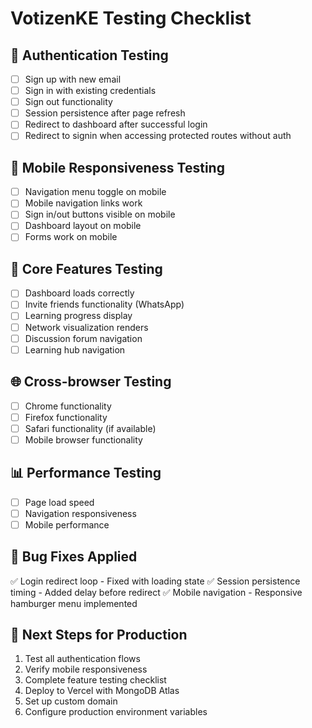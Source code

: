 # VotizenKE Testing Checklist

## 🔐 Authentication Testing
- [ ] Sign up with new email
- [ ] Sign in with existing credentials  
- [ ] Sign out functionality
- [ ] Session persistence after page refresh
- [ ] Redirect to dashboard after successful login
- [ ] Redirect to signin when accessing protected routes without auth

## 📱 Mobile Responsiveness Testing
- [ ] Navigation menu toggle on mobile
- [ ] Mobile navigation links work
- [ ] Sign in/out buttons visible on mobile
- [ ] Dashboard layout on mobile
- [ ] Forms work on mobile

## 🎯 Core Features Testing
- [ ] Dashboard loads correctly
- [ ] Invite friends functionality (WhatsApp)
- [ ] Learning progress display
- [ ] Network visualization renders
- [ ] Discussion forum navigation
- [ ] Learning hub navigation

## 🌐 Cross-browser Testing
- [ ] Chrome functionality
- [ ] Firefox functionality  
- [ ] Safari functionality (if available)
- [ ] Mobile browser functionality

## 📊 Performance Testing
- [ ] Page load speed
- [ ] Navigation responsiveness
- [ ] Mobile performance

## 🐛 Bug Fixes Applied
✅ Login redirect loop - Fixed with loading state
✅ Session persistence timing - Added delay before redirect
✅ Mobile navigation - Responsive hamburger menu implemented

## 🚀 Next Steps for Production
1. Test all authentication flows
2. Verify mobile responsiveness  
3. Complete feature testing checklist
4. Deploy to Vercel with MongoDB Atlas
5. Set up custom domain
6. Configure production environment variables